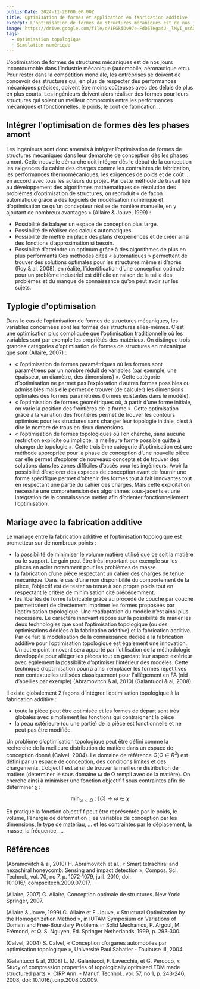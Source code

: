 ```yaml
---
publishDate: 2024-11-26T00:00:00Z
title: Optimisation de formes et application en fabrication additive 
excerpt: L'optimisation de formes de structures mécaniques est de nos jours incontournable dans l’industrie mécanique (automobile, aéronautique etc.). 
image: https://drive.google.com/file/d/1FGkiDv97e-FdD5THga4U-_lMyI_usA0w/view
tags:
  - Optimisation topologique
  - Simulation numérique
---
```


L'optimisation de formes de structures mécaniques est de nos jours incontournable dans l’industrie mécanique (automobile, aéronautique etc.). Pour rester dans la compétition mondiale, les entreprises se doivent de concevoir des structures qui, en plus de respecter des performances mécaniques précises, doivent être moins coûteuses avec des délais de plus en plus courts. Les ingénieurs doivent alors réaliser des formes pour leurs structures qui soient un meilleur compromis entre les performances mécaniques et fonctionnelles, le poids, le coût de fabrication ... 

## Intégrer l'optimisation de formes dès les phases amont

Les ingénieurs sont donc amenés à intégrer l’optimisation de formes de structures mécaniques dans leur démarche de conception dès les phases amont. Cette nouvelle démarche doit intégrer dès le début de la conception les exigences du cahier des charges comme les contraintes de fabrication, les performances thermomécaniques, les exigences de poids et de coût ... en accord avec tous les acteurs du projet. Par cette méthode de travail liée au développement des algorithmes mathématiques de résolution des problèmes d’optimisation de structures, on reproduit « de façon automatique grâce à des logiciels de modélisation numérique et d’optimisation ce qu’un concepteur réalise de manière manuelle, en y ajoutant de nombreux avantages » (Allaire & Jouve, 1999) : 
- Possibilité de balayer un espace de conception plus large. 
- Possibilité de réaliser des calculs automatiques. 
- Possibilité de mettre en place des plans d’expériences et de créer ainsi des fonctions d’approximation si besoin. 
- Possibilité d’atteindre un optimum grâce à des algorithmes de plus en plus performants
Ces méthodes dites « automatiques » permettent de trouver des solutions optimales pour les structures même si d’après (Roy & al, 2008), en réalité, l’identification d’une conception optimale pour un problème industriel est difficile en raison de la taille des problèmes et du manque de connaissance qu’on peut avoir sur les sujets.

## Typlogie d'optimisation

Dans le cas de l’optimisation de formes de structures mécaniques, les variables concernées sont les formes des structures elles-mêmes. C’est une optimisation plus compliquée que l’optimisation traditionnelle où les variables sont par exemple les propriétés des matériaux. On distingue trois grandes catégories d’optimisation de formes de structures en mécanique que sont (Allaire, 2007) : 
- « l’optimisation de formes paramétriques où les formes sont paramétrées par un nombre réduit de variables (par exemple, une épaisseur, un diamètre, des dimensions) ». Cette catégorie d’optimisation ne permet pas l’exploration d’autres formes possibles ou admissibles mais elle permet de trouver (de calculer) les dimensions optimales des formes paramétrées (formes existantes dans le modèle). 
- « l’optimisation de formes géométriques où, à partir d’une forme initiale, on varie la position des frontières de la forme ». Cette optimisation grâce à la variation des frontières permet de trouver les contours optimisés pour les structures sans changer leur topologie initiale, c’est à dire le nombre de trous en deux dimensions.
- « l’optimisation de formes topologiques où l’on cherche, sans aucune restriction explicite ou implicite, la meilleure forme possible quitte à changer de topologie ».
Cette troisième catégorie d’optimisation est une méthode appropriée pour la phase de conception d’une nouvelle pièce car elle permet d’explorer de nouveaux concepts et de trouver des solutions dans les zones difficiles d’accès pour les ingénieurs. Avoir la possibilité d’explorer des espaces de conception avant de fournir une forme spécifique permet d’obtenir des formes tout à fait innovantes tout en respectant une partie du cahier des charges. Mais cette exploitation nécessite une compréhension des algorithmes sous-jacents et une intégration de la connaissance métier afin d’orienter fonctionnellement l’optimisation. 

## Mariage avec la fabrication additive 

Le mariage entre la fabrication additive et l’optimisation topologique est prometteur sur de nombreux points :
- la possibilité de minimiser le volume matière utilisé que ce soit la matière ou le support. Le gain peut être très important par exemple sur les pièces en acier notamment pour les problèmes de masse.
- la fabrication d’une pièce respectant un cahier des charges de tenue mécanique. Dans le cas d’une non disponibilité du comportement de la pièce, l’objectif est de tester sa tenue à son propre poids tout en respectant le critère de minimisation cité précédemment.
- les libertés de forme fabricable grâce au procédé de couche par couche permettraient de directement imprimer les formes proposées par l’optimisation topologique. Une réadaptation du modèle n’est ainsi plus nécessaire.
Le caractère innovant repose sur la possibilité de marier les deux technologies que sont l’optimisation topologique (ou des optimisations dédiées à la fabrication additive) et la fabrication additive. Par ce fait la modélisation de la connaissance dédiée à la fabrication additive pour l’optimisation topologique est également une innovation. Un autre point innovant sera apporté par l’utilisation de la méthodologie développée pour alléger les pièces tout en gardant leur aspect extérieur avec également la possibilité d’optimiser l’intérieur des modèles. Cette technique d’optimisation pourra ainsi remplacer les formes répétitives non contextuelles utilisées classiquement pour l'allègement en FA (nid d’abeilles par exemple) (Abramovitch & al, 2010) (Galantucci & al, 2008).

Il existe globalement 2 façons d’intégrer l’optimisation topologique à la fabrication additive :
- toute la pièce peut être optimisée et les formes de départ sont très globales avec simplement les fonctions qui contraignent la pièce
- la peau extérieure (ou une partie) de la pièce est fonctionnelle et ne peut pas être modifiée.

Un problème d’optimisation topologique peut être défini comme la recherche de la meilleure distribution de matière dans un espace de conception donné (Calvel, 2004). Le domaine de référence $`\Omega (\Omega \in R^{3}) `$ est défini par un espace de conception, des conditions limites et des chargements. L’objectif est ainsi de trouver la meilleure distribution de matière (déterminer le sous domaine ω de Ω rempli avec de la matière). On cherche ainsi à minimiser une fonction objectif f sous contraintes afin de déterminer $`\chi `$ : 

$$\min_{\omega \subset \Omega}:[C] \to \omega \in \chi$$

En pratique la fonction objectif f peut être représentée par le poids, le volume, l’énergie de déformation ; les variables de conception par les dimensions, le type de matériau, … et les contraintes par le déplacement, la masse, la fréquence, … 

## Références

(Abramovitch & al, 2010) H. Abramovitch et al., « Smart tetrachiral and hexachiral honeycomb: Sensing and impact detection », Compos. Sci. Technol., vol. 70, no 7, p. 1072‑1079, juill. 2010, doi: 10.1016/j.compscitech.2009.07.017.

(Allaire, 2007) G. Allaire, Conception optimale de structures. New York: Springer, 2007.

(Allaire & Jouve, 1999) G. Allaire et F. Jouve, « Structural Optimization by the Homogenization Method », in IUTAM Symposium on Variations of Domain and Free-Boundary Problems in Solid Mechanics, P. Argoul, M. Frémond, et Q. S. Nguyen, Éd. Springer Netherlands, 1999, p. 293‑300.

(Calvel, 2004) S. Calvel, « Conception d’organes automobiles par optimisation topologique », Université Paul Sabatier - Toulouse III, 2004.

(Galantucci & al, 2008) L. M. Galantucci, F. Lavecchia, et G. Percoco, « Study of compression properties of topologically optimized FDM made structured parts », CIRP Ann. - Manuf. Technol., vol. 57, no 1, p. 243‑246, 2008, doi: 10.1016/j.cirp.2008.03.009.
